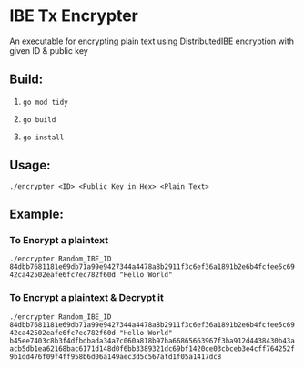 # IBE Tx Encrypter

An executable for encrypting plain text using DistributedIBE encryption with given ID & public key

## Build:

1. `go mod tidy`


2. `go build`


3. `go install`

## Usage: 

`./encrypter <ID> <Public Key in Hex> <Plain Text>`

## Example:

### To Encrypt a plaintext

`./encrypter Random_IBE_ID 84dbb7681181e69db71a99e9427344a4478a8b2911f3c6ef36a1891b2e6b4fcfee5c6942ca42502eafe6fc7ec782f60d "Hello World"`


### To Encrypt a plaintext & Decrypt it

`./encrypter Random_IBE_ID 84dbb7681181e69db71a99e9427344a4478a8b2911f3c6ef36a1891b2e6b4fcfee5c6942ca42502eafe6fc7ec782f60d "Hello World" b45ee7403c8b3f4dfbdbada34a7c060a818b97ba66865663967f3ba912d4438430b43aacb5db1ea62168bac6171d148d0f6bb3389321dc69bf1420ce03cbceb3e4cff764252f9b1dd476f09f4ff958b6d06a149aec3d5c567afd1f05a1417dc8`